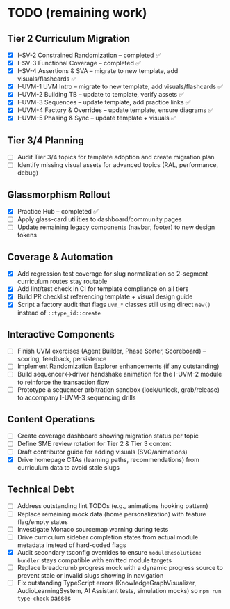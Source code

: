
# TODO (remaining work)

## Tier 2 Curriculum Migration
- [x] I-SV-2 Constrained Randomization – completed ✅
- [x] I-SV-3 Functional Coverage – completed ✅
- [x] I-SV-4 Assertions & SVA – migrate to new template, add visuals/flashcards ✅
- [x] I-UVM-1 UVM Intro – migrate to new template, add visuals/flashcards ✅
- [x] I-UVM-2 Building TB – update to template, verify assets ✅
- [x] I-UVM-3 Sequences – update template, add practice links ✅
- [x] I-UVM-4 Factory & Overrides – update template, ensure diagrams ✅
- [x] I-UVM-5 Phasing & Sync – update template + visuals ✅

## Tier 3/4 Planning
- [ ] Audit Tier 3/4 topics for template adoption and create migration plan
- [ ] Identify missing visual assets for advanced topics (RAL, performance, debug)

## Glassmorphism Rollout
- [x] Practice Hub – completed ✅
- [ ] Apply glass-card utilities to dashboard/community pages
- [ ] Update remaining legacy components (navbar, footer) to new design tokens

## Coverage & Automation
- [x] Add regression test coverage for slug normalization so 2-segment curriculum routes stay routable
- [x] Add lint/test check in CI for template compliance on all tiers
- [x] Build PR checklist referencing template + visual design guide
- [x] Script a factory audit that flags `uvm_*` classes still using direct `new()` instead of `::type_id::create`

## Interactive Components
- [ ] Finish UVM exercises (Agent Builder, Phase Sorter, Scoreboard) – scoring, feedback, persistence
- [ ] Implement Randomization Explorer enhancements (if any outstanding)
- [ ] Build sequencer↔driver handshake animation for the I-UVM-2 module to reinforce the transaction flow
- [ ] Prototype a sequencer arbitration sandbox (lock/unlock, grab/release) to accompany I-UVM-3 sequencing drills

## Content Operations
- [ ] Create coverage dashboard showing migration status per topic
- [ ] Define SME review rotation for Tier 2 & Tier 3 content
- [ ] Draft contributor guide for adding visuals (SVG/animations)
- [x] Drive homepage CTAs (learning paths, recommendations) from curriculum data to avoid stale slugs

## Technical Debt
- [ ] Address outstanding lint TODOs (e.g., animations hooking pattern)
- [ ] Replace remaining mock data (home personalization) with feature flag/empty states
- [ ] Investigate Monaco sourcemap warning during tests
- [ ] Drive curriculum sidebar completion states from actual module metadata instead of hard-coded flags
- [x] Audit secondary tsconfig overrides to ensure `moduleResolution: bundler` stays compatible with emitted module targets
- [ ] Replace breadcrumb progress mock with a dynamic progress source to prevent stale or invalid slugs showing in navigation
- [ ] Fix outstanding TypeScript errors (KnowledgeGraphVisualizer, AudioLearningSystem, AI Assistant tests, simulation mocks) so `npm run type-check` passes

